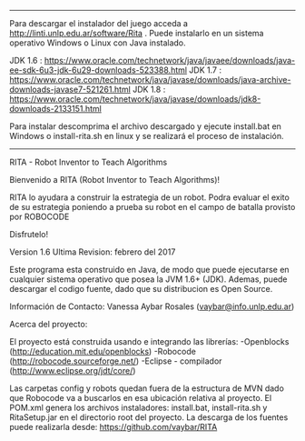 ***
Para descargar el instalador del juego acceda a http://linti.unlp.edu.ar/software/Rita . Puede instalarlo en un sistema operativo Windows o Linux con Java instalado. 

JDK 1.6 : https://www.oracle.com/technetwork/java/javaee/downloads/java-ee-sdk-6u3-jdk-6u29-downloads-523388.html
JDK 1.7 : https://www.oracle.com/technetwork/java/javase/downloads/java-archive-downloads-javase7-521261.html
JDK 1.8 : https://www.oracle.com/technetwork/java/javase/downloads/jdk8-downloads-2133151.html


Para instalar descomprima el archivo descargado y ejecute install.bat en Windows o install-rita.sh en linux y se realizará el proceso de instalación.  
***

RITA - Robot Inventor to Teach Algorithms

Bienvenido a RITA (Robot Inventor to Teach Algorithms)!

RITA lo ayudara a construir la estrategia de un robot. 
Podra evaluar el exito de su estrategia poniendo a prueba 
su robot en el campo de batalla provisto por ROBOCODE

Disfrutelo!


Version 1.6
Ultima Revision: febrero del 2017

Este programa esta construido en Java, de modo que puede 
ejecutarse en cualquier sistema operativo que posea la JVM 1.6+ (JDK). 
Ademas, puede descargar el codigo fuente, dado que su distribucion es Open Source.

Información de Contacto:
Vanessa Aybar Rosales (vaybar@info.unlp.edu.ar)

Acerca del proyecto:

El proyecto está construida usando e integrando las librerías:
-Openblocks (http://education.mit.edu/openblocks)
-Robocode (http://robocode.sourceforge.net/)
-Eclipse - compilador (http://www.eclipse.org/jdt/core/)

Las carpetas config y robots quedan fuera de la estructura de MVN dado que Robocode va a buscarlos en esa ubicación relativa al proyecto.
El POM.xml genera los archivos instaladores: install.bat, install-rita.sh y RitaSetup.jar en el directorio root del proyecto.
La descarga de los fuentes puede realizarla desde:
 https://github.com/vaybar/RITA 
